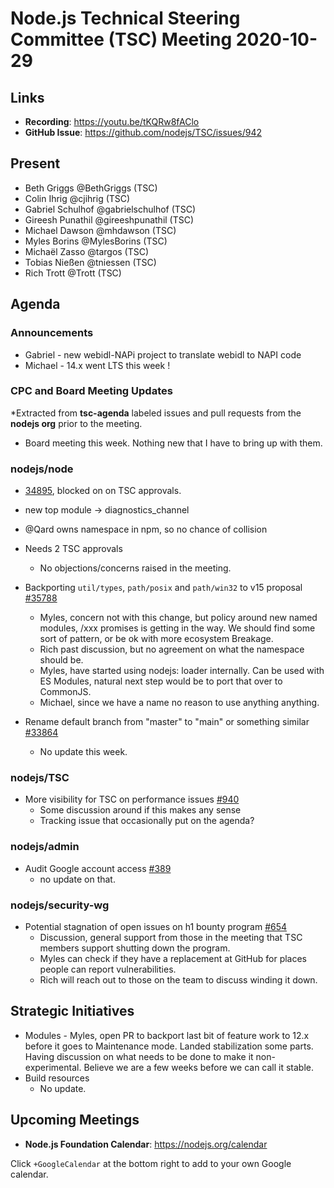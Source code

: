 # Node.js Technical Steering Committee (TSC) Meeting 2020-10-29

## Links

* **Recording**: https://youtu.be/tKQRw8fAClo  
* **GitHub Issue**: https://github.com/nodejs/TSC/issues/942

## Present

* Beth Griggs @BethGriggs (TSC)
* Colin Ihrig @cjihrig (TSC)
* Gabriel Schulhof @gabrielschulhof (TSC)
* Gireesh Punathil @gireeshpunathil (TSC)
* Michael Dawson @mhdawson (TSC)
* Myles Borins @MylesBorins (TSC)
* Michaël Zasso @targos (TSC)
* Tobias Nießen @tniessen (TSC)
* Rich Trott @Trott (TSC)

## Agenda

### Announcements

* Gabriel - new webidl-NAPi project to translate webidl to NAPI code
* Michael - 14.x went LTS this week !

### CPC and Board Meeting Updates
 
*Extracted from **tsc-agenda** labeled issues and pull requests from the **nodejs org** prior to the meeting.

* Board meeting this week. Nothing new that I have to bring up with them.

### nodejs/node

* [34895](https://github.com/nodejs/node/pull/34895), blocked on on TSC approvals.
 * new top module -> diagnostics_channel
 * @Qard owns namespace in npm, so no chance of collision
 * Needs 2 TSC approvals
   * No objections/concerns raised in the meeting.

* Backporting `util/types`, `path/posix` and `path/win32` to v15 proposal [#35788](https://github.com/nodejs/node/issues/35788)
  * Myles, concern not with this change, but policy around new named modules, /xxx promises
    is getting in the way. We should find some sort of pattern, or be ok with more ecosystem 
    Breakage.
  * Rich past discussion, but no agreement on what the namespace should be. 
  * Myles, have started using nodejs: loader internally. Can be used with ES Modules, 
    natural next step would be to port that over to CommonJS.
  * Michael, since we have a name no reason to use anything anything.

* Rename default branch from "master" to "main" or something similar [#33864](https://github.com/nodejs/node/issues/33864)
  * No update this week.
 
### nodejs/TSC

* More visibility for TSC on performance issues [#940](https://github.com/nodejs/TSC/issues/940)
  * Some discussion around if this makes any sense
  * Tracking issue that occasionally put on the agenda?

### nodejs/admin

* Audit Google account access [#389](https://github.com/nodejs/admin/issues/389)
  * no update on that.

### nodejs/security-wg

* Potential stagnation of open issues on h1 bounty program [#654](https://github.com/nodejs/security-wg/issues/654)
  * Discussion, general support from those in the meeting that TSC members
    support shutting down the program. 
  * Myles can check if they have a replacement at GitHub for places people
    can report vulnerabilities.
  * Rich will reach out to those on the team to discuss winding it down.

## Strategic Initiatives

* Modules - Myles, open PR to backport last bit of feature work to 12.x before it
  goes to Maintenance mode.  Landed stabilization some parts.  Having discussion
  on what needs to be done to make it non-experimental. Believe we are 
  a few weeks before we can call it stable.
* Build resources
  * No update. 

## Upcoming Meetings

* **Node.js Foundation Calendar**: https://nodejs.org/calendar

Click `+GoogleCalendar` at the bottom right to add to your own Google calendar.
